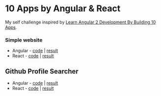 # 10 Apps by Angular & React

My self challenge inspired by [Learn Angular 2 Development By Building 10 Apps](https://www.udemy.com/learn-angular-2-development-by-building-10-apps/learn/v4/overview).

### Simple website

- Angular - [code](01.simple_website/angular/src) | [result]()
- React - [code](01.simple_website/react_website/src) | [result]()

## Github Profile Searcher

- Angular - [code](02.github_searcher/angular/src) | [result]()
- React - [code](02.github_searcher/reacct_guthub/src) | [result]()

